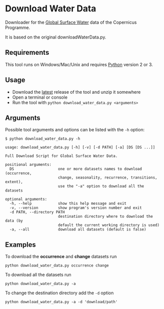 # Download Water Data

Downloader for the [Global Surface Water](https://global-surface-water.appspot.com)
data of the Copernicus Programme.

It is based on the original downloadWaterData.py.

## Requirements

This tool runs on Windows/Mac/Unix and requires [Python](https://www.python.org) version 2 or 3.

## Usage

* Download the [latest](https://github.com/mentaljam/download_water_data/releases/latest)
release of the tool and unzip it somewhere
* Open a terminal or console
* Run the tool with `python download_water_data.py <arguments>`

## Arguments

Possible tool arguments and options can be listed with the `-h` option:

```
$ python download_water_data.py -h

usage: download_water_data.py [-h] [-v] [-d PATH] [-a] [DS [DS ...]]

Full Download Script for Global Surface Water Data.

positional arguments:
  DS                    one or more datasets names to download (occurrence,
                        change, seasonality, recurrence, transitions, extent),
                        use the "-a" option to download all the datasets

optional arguments:
  -h, --help            show this help message and exit
  -v, --version         show program's version number and exit
  -d PATH, --directory PATH
                        destination directory where to download the data (by
                        default the current working directory is used)
  -a, --all             download all datasets (default is false)
```

## Examples

To download the **occurrence** and **change** datasets run

`python download_water_data.py occurrence change`

To download all the datasets run

`python download_water_data.py -a`

To change the destination directory add the `-d` option

`python download_water_data.py -a -d 'download/path'`
